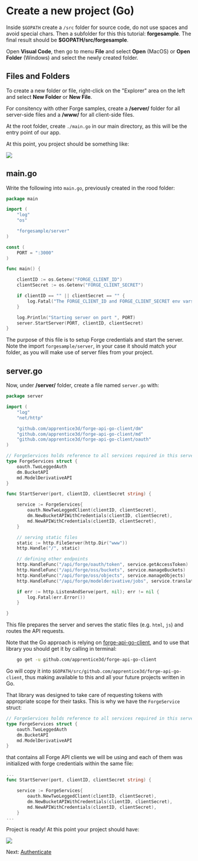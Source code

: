# Create a new project (Go)

Inside `$GOPATH` create a `/src` folder for source code, do not use spaces and avoid special chars. Then a subfolder for this this tutorial: **forgesample**. The final result should be **$GOPATH/src/forgesample**.

Open **Visual Code**, then go to menu **File** and select **Open** (MacOS) or **Open Folder** (Windows) and select the newly created folder. 


## Files and Folders

To create a new folder or file, right-click on the "Explorer" area on the left and select **New Folder** or **New File**.

For consitency with other Forge samples, create a **/server/** folder for all server-side files and a **/www/** for all client-side files.

At the root folder, create `./main.go` in our main directory, as this will be the entry point of our app.
	
At this point, you project should be something like:

![](_media/go/vs_code_explorer.png) 


## main.go

Write the following into `main.go`, previously created in the rood folder:

```go
package main

import (
	"log"
	"os"

	"forgesample/server"
)

const (
	PORT = ":3000"
)

func main() {

	clientID := os.Getenv("FORGE_CLIENT_ID")
	clientSecret := os.Getenv("FORGE_CLIENT_SECRET")

	if clientID == "" || clientSecret == "" {
		log.Fatal("The FORGE_CLIENT_ID and FORGE_CLIENT_SECRET env vars are not set. \nExiting ...")
	}

	log.Println("Starting server on port ", PORT)
	server.StartServer(PORT, clientID, clientSecret)
}
```
The purpose of this file is to setup Forge credentials and start the server.
Note the import `forgesample/server`, in your case it should match your folder, as you will make use of server files from your project.

## server.go

Now, under **/server/** folder, create a file named `server.go` with:

```go
package server

import (
	"log"
	"net/http"

	"github.com/apprentice3d/forge-api-go-client/dm"
	"github.com/apprentice3d/forge-api-go-client/md"
	"github.com/apprentice3d/forge-api-go-client/oauth"
)

// ForgeServices holds reference to all services required in this server
type ForgeServices struct {
	oauth.TwoLeggedAuth
	dm.BucketAPI
	md.ModelDerivativeAPI
}

func StartServer(port, clientID, clientSecret string) {

	service := ForgeServices{
		oauth.NewTwoLeggedClient(clientID, clientSecret),
		dm.NewBucketAPIWithCredentials(clientID, clientSecret),
		md.NewAPIWithCredentials(clientID, clientSecret),
	}

	// serving static files
	static := http.FileServer(http.Dir("www"))
	http.Handle("/", static)

	// defining other endpoints
	http.HandleFunc("/api/forge/oauth/token", service.getAccessToken)
	http.HandleFunc("/api/forge/oss/buckets", service.manageBuckets)
	http.HandleFunc("/api/forge/oss/objects", service.manageObjects)
	http.HandleFunc("/api/forge/modelderivative/jobs", service.translateObject)

	if err := http.ListenAndServe(port, nil); err != nil {
		log.Fatal(err.Error())
	}

}
```
This file prepares the server and serves the static files (e.g. `html`, `js`) and routes the API requests.

Note that the Go approach is relying on [forge-api-go-client](https://github.com/apprentice3d/forge-api-go-client), and
to use that library you should get it by calling in terminal:

```bash
	go get -u github.com/apprentice3d/forge-api-go-client
```

Go will copy it into `$GOPATH/src/github.com/apprentice3d/forge-api-go-client`, 
thus making available to this and all your future projects written in Go.

That library was designed to take care of requesting tokens with appropriate scope for their tasks.
This is why we have the `ForgeService` struct:

```go
// ForgeServices holds reference to all services required in this server
type ForgeServices struct {
	oauth.TwoLeggedAuth
	dm.BucketAPI
	md.ModelDerivativeAPI
}

```
that contains all Forge API clients we will be using and each of them was initialized with forge credentials within the same file:

```go
...
func StartServer(port, clientID, clientSecret string) {

	service := ForgeServices{
		oauth.NewTwoLeggedClient(clientID, clientSecret),
		dm.NewBucketAPIWithCredentials(clientID, clientSecret),
		md.NewAPIWithCredentials(clientID, clientSecret),
	}
...
```



Project is ready! At this point your project should have:

![](_media/go/vs_code_project.png) 


Next: [Authenticate](oauth/2legged/)